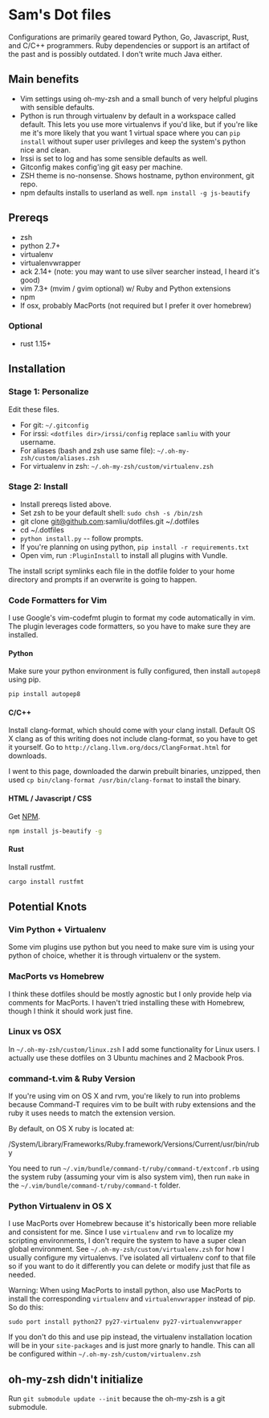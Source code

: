 # Sam's Dot files

Configurations are primarily geared toward Python, Go, Javascript, Rust, and
C/C++ programmers. Ruby dependencies or support is an artifact of the past and
is possibly outdated. I don't write much Java either.

## Main benefits

* Vim settings using oh-my-zsh and a small bunch of very helpful plugins with
  sensible defaults.
* Python is run through virtualenv by default in a workspace called default.
  This lets you use more virtualenvs if you'd like, but if you're like me it's
  more likely that you want 1 virtual space where you can `pip install` without
  super user privileges and keep the system's python nice and clean.
* Irssi is set to log and has some sensible defaults as well.
* Gitconfig makes config'ing git easy per machine.
* ZSH theme is no-nonsense. Shows hostname, python environment, git repo.
* npm defaults installs to userland as well. `npm install -g js-beautify`

## Prereqs
  * zsh
  * python 2.7+
  * virtualenv
  * virtualenvwrapper
  * ack 2.14+ (note: you may want to use silver searcher instead, I heard it's
    good)
  * vim 7.3+ (mvim / gvim optional) w/ Ruby and Python extensions
  * npm
  * If osx, probably MacPorts (not required but I prefer it over homebrew)

### Optional
  * rust 1.15+

## Installation

### Stage 1: Personalize
Edit these files.

  * For git: `~/.gitconfig`
  * For irssi: `<dotfiles dir>/irssi/config` replace `samliu` with your
    username.
  * For aliases (bash and zsh use same file): `~/.oh-my-zsh/custom/aliases.zsh`
  * For virtualenv in zsh: `~/.oh-my-zsh/custom/virtualenv.zsh`

### Stage 2: Install
  * Install prereqs listed above.
  * Set zsh to be your default shell: `sudo chsh -s /bin/zsh`
  * git clone git@github.com:samliu/dotfiles.git ~/.dotfiles
  * cd ~/.dotfiles
  * `python install.py` -- follow prompts.
  * If you're planning on using python, `pip install -r requirements.txt`
  * Open vim, run `:PluginInstall` to install all plugins with Vundle.

The install script symlinks each file in the dotfile folder to your home
directory and prompts if an overwrite is going to happen.

### Code Formatters for Vim

I use Google's vim-codefmt plugin to format my code automatically in vim. The
plugin leverages code formatters, so you have to make sure they are installed.

#### Python
Make sure your python environment is fully configured, then install
`autopep8` using pip.

```bash
pip install autopep8
```

#### C/C++
Install clang-format, which should come with your clang install. Default
OS X clang as of this writing does not include clang-format, so you have to get
it yourself. Go to `http://clang.llvm.org/docs/ClangFormat.html` for downloads.

I went to this page, downloaded the darwin prebuilt binaries, unzipped, then
used `cp bin/clang-format /usr/bin/clang-format` to install the binary.

#### HTML / Javascript / CSS
Get [NPM](http://npmjs.com).

```bash
npm install js-beautify -g
```

#### Rust
Install rustfmt.

```bash
cargo install rustfmt
```

## Potential Knots

### Vim Python + Virtualenv
Some vim plugins use python but you need to make sure vim is using your python
of choice, whether it is through virtualenv or the system.

### MacPorts vs Homebrew
I think these dotfiles should be mostly agnostic but I only provide help via
comments for MacPorts. I haven't tried installing these with Homebrew, though
I think it should work just fine.

### Linux vs OSX
In `~/.oh-my-zsh/custom/linux.zsh` I add some functionality for Linux users. I
actually use these dotfiles on 3 Ubuntu machines and 2 Macbook Pros.

### command-t.vim & Ruby Version
If you're using vim on OS X and rvm, you're likely to run into problems because
Command-T requires vim to be built with ruby extensions and the ruby it uses
needs to match the extension version.

By default, on OS X ruby is located at:

  /System/Library/Frameworks/Ruby.framework/Versions/Current/usr/bin/ruby

You need to run `~/.vim/bundle/command-t/ruby/command-t/extconf.rb` using the
system ruby (assuming your vim is also system vim), then run `make` in
the `~/.vim/bundle/command-t/ruby/command-t` folder.

### Python Virtualenv in OS X

I use MacPorts over Homebrew because it's historically been more reliable and
consistent for me. Since I use `virtualenv` and `rvm` to localize my scripting
environments, I don't require the system to have a super clean global
environment. See `~/.oh-my-zsh/custom/virtualenv.zsh` for how I usually
configure my virtualenvs. I've isolated all virtualenv conf to that file so if
you want to do it differently you can delete or modify just that file as needed.

Warning: When using MacPorts to install python, also use MacPorts to install
the corresponding `virtualenv` and `virtualenvwrapper` instead of pip. So do
this:

```
sudo port install python27 py27-virtualenv py27-virtualenvwrapper
```

If you don't do this and use pip instead, the virtualenv installation location
will be in your `site-packages` and is just more gnarly to handle. This can all
be configured within `~/.oh-my-zsh/custom/virtualenv.zsh`

## oh-my-zsh didn't initialize

Run `git submodule update --init` because the oh-my-zsh is a git submodule.
